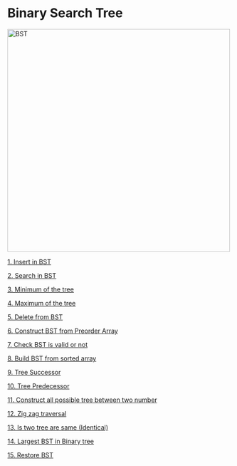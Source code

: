 # Binary Search Tree

<img src="BSTSearch.png" alt="BST" width="500">

[1. Insert in BST](1_Insert_in_BST.cpp)

[2. Search in BST](2_search_in_bst.cpp)

[3. Minimum of the tree](3_min_of_tree.cpp)

[4. Maximum of the tree](4_max_of_tree.cpp)

[5. Delete from BST](5_delete_from_bst.cpp)

[6. Construct BST from Preorder Array](6_buildBSTfromPreorderArray.cpp)

[7. Check BST is valid or not](7_Check_BST_is_Valid.cpp)

[8. Build BST from sorted array]()

[9. Tree Successor]()

[10. Tree Predecessor]()

[11. Construct all possible tree between two number]()

[12. Zig zag traversal]()

[13. Is two tree are same (Identical)]()

[14. Largest BST in Binary tree]()

[15. Restore BST]()




